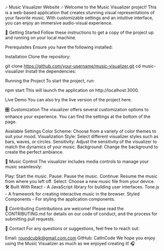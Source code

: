 🎶 Music Visualizer Website 🎶
Welcome to the Music Visualizer project! This is a web-based application that creates stunning visual representations of your favorite music. With customizable settings and an intuitive interface, you can enjoy an immersive audio-visual experience.

🚀 Getting Started
Follow these instructions to get a copy of the project up and running on your local machine.

Prerequisites
Ensure you have the following installed:

Installation
Clone the repository:



git clone https://github.com/your-username/music-visualizer.git
cd music-visualizer
Install the dependencies:

Running the Project
To start the project, run:

npm start
This will launch the application on http://localhost:3000.

Live Demo
You can also try the live version of the project here.

🎛 Customization
The visualizer offers several customization options to enhance your experience. You can find the settings at the bottom of the page.

Available Settings
Color Scheme: Choose from a variety of color themes to suit your mood.
Visualization Style: Select different visualizer styles such as bars, waves, or circles.
Sensitivity: Adjust the sensitivity of the visualizer to match the dynamics of your music.
Background: Change the background to create the perfect ambiance.


🎵 Music Control
The visualizer includes media controls to manage your music seamlessly:

Play: Start the music.
Pause: Pause the music.
Continue: Resume the music from where you left off.
Select: Choose a new music file from your device.
🛠 Built With
React - A JavaScript library for building user interfaces.
Tone.js - A framework for creating interactive music in the browser.
Styled Components - For styling the application components.

🤝 Contributing
Contributions are welcome! Please read the CONTRIBUTING.md for details on our code of conduct, and the process for submitting pull requests.

📧 Contact
For any questions or suggestions, feel free to reach out:

Email: roundcubik@gmail.com.com
GitHub: CatInCode
We hope you enjoy using the Music Visualizer as much as we enjoyed creating it! 🎧
